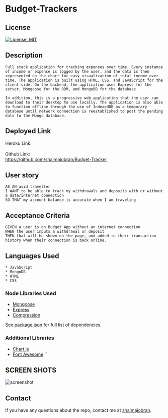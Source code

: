 # Budget-Trackers

## License
 [![License: MIT](https://img.shields.io/badge/License-MIT-yellow.svg)](https://opensource.org/licenses/MIT)

## Description
```
Full stack application for tracking expenses over time. Every instance of income or expense is logged by the user, and the data is then represented on the chart for easy visualization of total income over time. The application is built using HTML, CSS, and JavaScript for the client side. On the backend, the application uses Express for the server, Mongoose for the ODM, and MongoDB for the database.

In addition, this is a progressive web application that the user can download to their desktop to use locally. The application is also able to function offline through the use of IndexedDB as a temporary database until network connection is reestablished to post the pending data to the Mongo database.
```
## Deployed Link

Heroku Link: <br  />
 <br  />
Github Link: <br  />
 https://github.com/shaimajobran/Budget-Tracker<br  />



## User story
```
AS AN avid traveller
I WANT to be able to track my withdrawals and deposits with or without a data/internet connection
SO THAT my account balance is accurate when I am traveling
```
## Acceptance Criteria
```
GIVEN a user is on Budget App without an internet connection
WHEN the user inputs a withdrawal or deposit
THEN that will be shown on the page, and added to their transaction history when their connection is back online.
```
## Languages Used
```
* JavaScript
* MongoDB
* HTML
* CSS
```
### Node Libraries Used
- [Mongoose](https://www.npmjs.com/package/mongoose)
- [Express](https://www.npmjs.com/package/express)
- [Compression](https://www.npmjs.com/package/compression)

See [package.json](./package.json) for full list of dependencies.

### Additional Libraries
- [Chart.js](https://www.chartjs.org)
- [Font Awesome](https://fontawesome.com)
``
 ## SCREEN SHOTS
![screenshot](public/images/11.jpg)

## Contact
If you have any questions about the repo, contact me at [shaimajobran](shaimajobran22@gmail.com).


